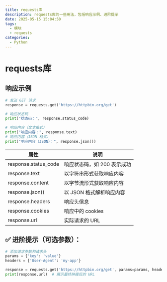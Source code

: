 ```yaml
---
title: requests库
description: requests库的一些用法，包括响应示例、进阶提示
date: 2025-05-15 15:04:50
tags:
  - 模块
  - requests
categories:
  - Python
---
```



# requests库

## 响应示例
```python
# 发送 GET 请求
response = requests.get('https://httpbin.org/get')

# 响应状态码
print("状态码：", response.status_code)

# 响应内容（文本格式）
print("响应内容：", response.text)
# 响应内容（JSON 格式）
print("响应内容（JSON）：", response.json())
```
| 属性 | 说明 |
| --- | --- |
| response.status_code | 响应状态码，如 200 表示成功 | 
| response.text | 以字符串形式获取响应内容 |
| response.content | 以字节流形式获取响应内容 |
| response.json() | 以 JSON 格式解析响应内容 |
| response.headers | 响应头信息 |
| response.cookies | 响应中的 cookies |
| response.url | 实际请求的 URL |

## ✅ 进阶提示（可选参数）：
```python
# 添加请求参数和请求头
params = {'key': 'value'}
headers = {'User-Agent': 'my-app'}

response = requests.get('https://httpbin.org/get', params=params, headers=headers)
print(response.url)  # 展示最终拼接后的 URL
```